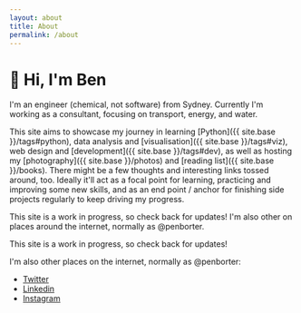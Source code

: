 ```yaml
---
layout: about
title: About
permalink: /about
---
```



# 👋 Hi, I'm Ben

I'm an engineer (chemical, not software) from Sydney. Currently I'm working as a consultant, focusing on transport, energy, and water.

This site aims to showcase my journey in learning [Python]({{ site.base }}/tags#python), data analysis and [visualisation]({{ site.base }}/tags#viz), web design and [development]({{ site.base }}/tags#dev), as well as hosting my [photography]({{ site.base }}/photos) and [reading list]({{ site.base }}/books). There might be a few thoughts and interesting links tossed around, too. Ideally it'll act as a focal point for learning, practicing and improving some new skills, and as an end point / anchor for finishing side projects regularly to keep driving my progress.

This site is a work in progress, so check back for updates!
I'm also other on places around the internet, normally as @penborter.

This site is a work in progress, so check back for updates!

I'm also other places on the internet, normally as @penborter:
- [Twitter](https://www.twitter.com/penborter)
- [Linkedin](https://www.linkedin.com/in/penborter)
- [Instagram](https://www.instagram.com/penborter)
